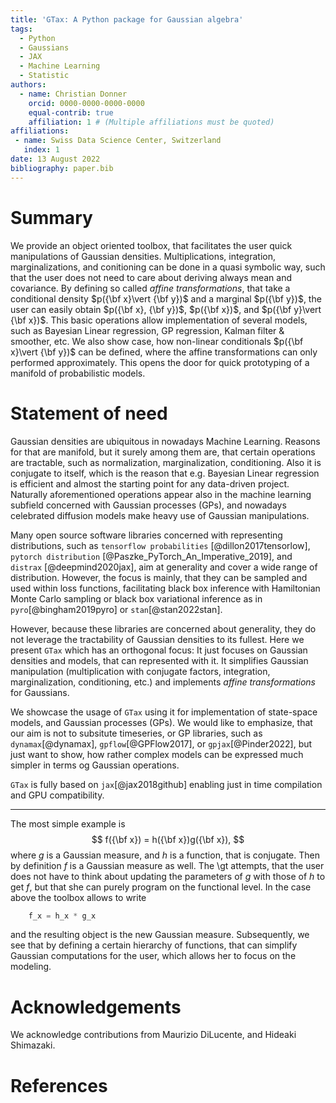 ```yaml
---
title: 'GTax: A Python package for Gaussian algebra'
tags:
  - Python
  - Gaussians
  - JAX
  - Machine Learning
  - Statistic
authors:
  - name: Christian Donner
    orcid: 0000-0000-0000-0000
    equal-contrib: true
    affiliation: 1 # (Multiple affiliations must be quoted)
affiliations:
 - name: Swiss Data Science Center, Switzerland
   index: 1
date: 13 August 2022
bibliography: paper.bib
---
```


# Summary

We provide an object oriented toolbox, that facilitates the user quick manipulations of Gaussian densities. Multiplications, integration, marginalizations, and conitioning can be done in a quasi symbolic way, such that the user does not need to care about deriving always mean and covariance. By defining so called *affine transformations*, that take a conditional density $p({\bf x}\vert {\bf y})$ and a marginal $p({\bf y})$, the user can easily obtain $p({\bf x}, {\bf y})$, $p({\bf x})$, and $p({\bf y}\vert {\bf x})$. This basic operations allow implementation of several models, such as Bayesian Linear regression, GP regression, Kalman filter \& smoother, etc. We also show case, how non-linear conditionals $p({\bf x}\vert {\bf y})$ can be defined, where the affine transformations can only performed approximately. This opens the door for quick prototyping of a manifold of probabilistic models.

# Statement of need

Gaussian densities are ubiquitous in nowadays Machine Learning. Reasons for that are manifold, but it surely among them are, that certain operations are tractable, such as normalization, marginalization, conditioning. Also it is conjugate to itself, which is the reason that e.g. Bayesian Linear regression is efficient and almost the starting point for any data-driven project. Naturally aforementioned operations appear also in the machine learning subfield concerned with Gaussian processes (GPs), and nowadays celebrated diffusion models make heavy use of Gaussian manipulations.

Many open source software libraries concerned with representing distributions, such as `tensorflow probabilities` [@dillon2017tensorlow], `pytorch distribution` [@Paszke_PyTorch_An_Imperative_2019], and `distrax` [@deepmind2020jax], aim at generality and cover a wide range of distribution. However, the focus is mainly, that they can be sampled and used within loss functions, facilitating black box inference with Hamiltonian Monte Carlo sampling or black box variational inference as in `pyro`[@bingham2019pyro] or `stan`[@stan2022stan].

However, because these libraries are concerned about generality, they do not leverage the tractability of Gaussian densities to its fullest. Here we present `GTax` which has an orthogonal focus: It just focuses on Gaussian densities and models, that can represented with it. It simplifies Gaussian manipulation (multiplication with conjugate factors, integration, marginalization, conditioning, etc.) and implements *affine transformations* for Gaussians. 

We showcase the usage of `GTax` using it for implementation of state-space models, and Gaussian processes (GPs). We would like to emphasize, that our aim is not to subsitute timeseries, or GP libraries, such as `dynamax`[@dynamax], `gpflow`[@GPFlow2017], or `gpjax`[@Pinder2022], but just want to show, how rather complex models can be expressed much simpler in terms og Gaussian operations.

`GTax` is fully based on `jax`[@jax2018github] enabling just in time compilation and GPU compatibility.

***
The most simple example is
$$
	f({\bf x}) = h({\bf x})g({\bf x}),
$$
where $g$ is a Gaussian measure, and $h$ is a function, that is conjugate. Then by definition $f$ is a Gaussian measure as well. The \gt  attempts, that the user does not have to think about updating the parameters of $g$ with those of $h$ to get $f$, but that she can purely program on the functional level. In the case above the toolbox allows to write

```python
	f_x = h_x * g_x
```
and the resulting object is the new Gaussian measure. Subsequently, we see that by defining a certain hierarchy of functions, that can simplify Gaussian computations for the user, which allows her to focus on the modeling.

# Acknowledgements

We acknowledge contributions from Maurizio DiLucente, and Hideaki Shimazaki.

# References
